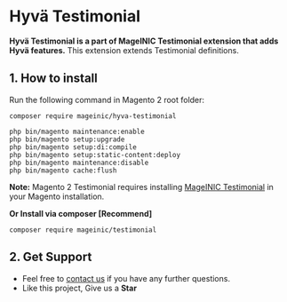# Hyvä Testimonial

**Hyvä Testimonial is a part of MageINIC Testimonial extension that adds Hyvä features.** This extension extends Testimonial definitions.

## 1. How to install

Run the following command in Magento 2 root folder:

```
composer require mageinic/hyva-testimonial

php bin/magento maintenance:enable
php bin/magento setup:upgrade
php bin/magento setup:di:compile
php bin/magento setup:static-content:deploy
php bin/magento maintenance:disable
php bin/magento cache:flush
```

**Note:**
Magento 2 Testimonial requires installing [MageINIC Testimonial](https://github.com/mageinic/testimonial) in your Magento installation.

**Or Install via composer [Recommend]**
```
composer require mageinic/testimonial
```

## 2. Get Support

- Feel free to [contact us](https://www.mageinic.com/contact.html) if you have any further questions.
- Like this project, Give us a **Star**